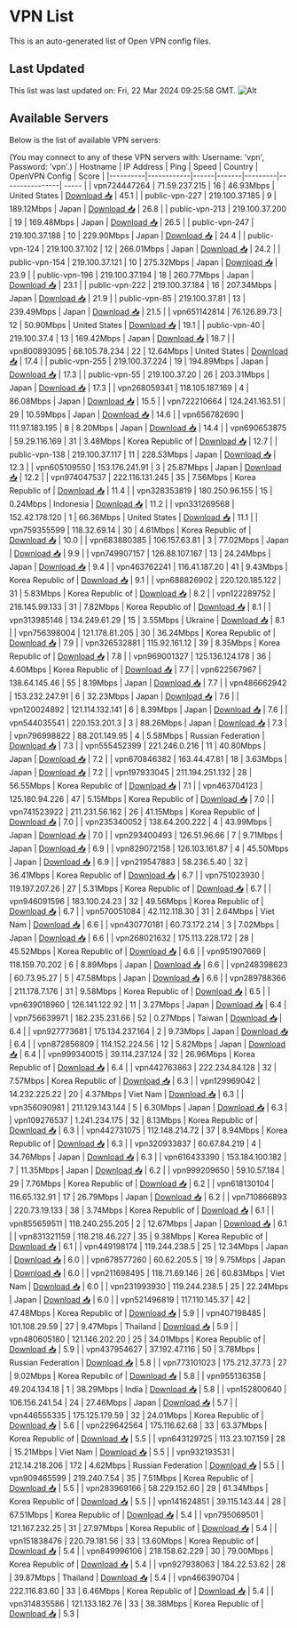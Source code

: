 # VPN List

This is an auto-generated list of Open VPN config files.

## Last Updated

This list was last updated on: Fri, 22 Mar 2024 09:25:58 GMT.
![Alt](https://repobeats.axiom.co/api/embed/186b98318ef1479477931607c1ad7d823f12451f.svg "Repobeats analytics image")

## Available Servers

Below is the list of available VPN servers:

(You may connect to any of these VPN servers with: Username: 'vpn', Password: 'vpn'.)
| Hostname | IP Address | Ping | Speed | Country | OpenVPN Config | Score |
|----------|------------|------|-------|---------|----------------| ----- |
| vpn724447264 | 71.59.237.215 | 16 | 46.93Mbps | United States | [Download 📥](./configs/server_0_US.ovpn) | 45.1 |
| public-vpn-227 | 219.100.37.185 | 9 | 189.12Mbps | Japan | [Download 📥](./configs/server_1_JP.ovpn) | 26.8 |
| public-vpn-213 | 219.100.37.200 | 19 | 169.48Mbps | Japan | [Download 📥](./configs/server_2_JP.ovpn) | 26.5 |
| public-vpn-247 | 219.100.37.188 | 10 | 229.90Mbps | Japan | [Download 📥](./configs/server_3_JP.ovpn) | 24.4 |
| public-vpn-124 | 219.100.37.102 | 12 | 266.01Mbps | Japan | [Download 📥](./configs/server_4_JP.ovpn) | 24.2 |
| public-vpn-154 | 219.100.37.121 | 10 | 275.32Mbps | Japan | [Download 📥](./configs/server_5_JP.ovpn) | 23.9 |
| public-vpn-196 | 219.100.37.194 | 18 | 260.77Mbps | Japan | [Download 📥](./configs/server_6_JP.ovpn) | 23.1 |
| public-vpn-222 | 219.100.37.184 | 16 | 207.34Mbps | Japan | [Download 📥](./configs/server_7_JP.ovpn) | 21.9 |
| public-vpn-85 | 219.100.37.81 | 13 | 239.49Mbps | Japan | [Download 📥](./configs/server_8_JP.ovpn) | 21.5 |
| vpn651142814 | 76.126.89.73 | 12 | 50.90Mbps | United States | [Download 📥](./configs/server_9_US.ovpn) | 19.1 |
| public-vpn-40 | 219.100.37.4 | 13 | 169.42Mbps | Japan | [Download 📥](./configs/server_10_JP.ovpn) | 18.7 |
| vpn800893095 | 68.105.78.234 | 22 | 12.64Mbps | United States | [Download 📥](./configs/server_11_US.ovpn) | 17.4 |
| public-vpn-255 | 219.100.37.224 | 19 | 194.89Mbps | Japan | [Download 📥](./configs/server_12_JP.ovpn) | 17.3 |
| public-vpn-55 | 219.100.37.20 | 26 | 203.31Mbps | Japan | [Download 📥](./configs/server_13_JP.ovpn) | 17.3 |
| vpn268059341 | 118.105.187.169 | 4 | 86.08Mbps | Japan | [Download 📥](./configs/server_14_JP.ovpn) | 15.5 |
| vpn722210664 | 124.241.163.51 | 29 | 10.59Mbps | Japan | [Download 📥](./configs/server_15_JP.ovpn) | 14.6 |
| vpn656782690 | 111.97.183.195 | 8 | 8.20Mbps | Japan | [Download 📥](./configs/server_16_JP.ovpn) | 14.4 |
| vpn690653875 | 59.29.116.169 | 31 | 3.48Mbps | Korea Republic of | [Download 📥](./configs/server_17_KR.ovpn) | 12.7 |
| public-vpn-138 | 219.100.37.117 | 11 | 228.53Mbps | Japan | [Download 📥](./configs/server_18_JP.ovpn) | 12.3 |
| vpn605109550 | 153.176.241.91 | 3 | 25.87Mbps | Japan | [Download 📥](./configs/server_19_JP.ovpn) | 12.2 |
| vpn974047537 | 222.116.131.245 | 35 | 7.56Mbps | Korea Republic of | [Download 📥](./configs/server_20_KR.ovpn) | 11.4 |
| vpn328353819 | 180.250.96.155 | 15 | 0.24Mbps | Indonesia | [Download 📥](./configs/server_21_ID.ovpn) | 11.2 |
| vpn331269568 | 152.42.178.120 | 1 | 66.36Mbps | United States | [Download 📥](./configs/server_22_US.ovpn) | 11.1 |
| vpn759355599 | 118.32.69.14 | 30 | 4.61Mbps | Korea Republic of | [Download 📥](./configs/server_23_KR.ovpn) | 10.0 |
| vpn683880385 | 106.157.63.81 | 3 | 77.02Mbps | Japan | [Download 📥](./configs/server_24_JP.ovpn) | 9.9 |
| vpn749907157 | 126.88.107.167 | 13 | 24.24Mbps | Japan | [Download 📥](./configs/server_25_JP.ovpn) | 9.4 |
| vpn463762241 | 116.41.187.20 | 41 | 9.43Mbps | Korea Republic of | [Download 📥](./configs/server_26_KR.ovpn) | 9.1 |
| vpn688826902 | 220.120.185.122 | 31 | 5.83Mbps | Korea Republic of | [Download 📥](./configs/server_27_KR.ovpn) | 8.2 |
| vpn122289752 | 218.145.99.133 | 31 | 7.82Mbps | Korea Republic of | [Download 📥](./configs/server_28_KR.ovpn) | 8.1 |
| vpn313985146 | 134.249.61.29 | 15 | 3.55Mbps | Ukraine | [Download 📥](./configs/server_29_UA.ovpn) | 8.1 |
| vpn756398004 | 121.178.81.205 | 30 | 36.24Mbps | Korea Republic of | [Download 📥](./configs/server_30_KR.ovpn) | 7.9 |
| vpn326532881 | 115.92.161.12 | 39 | 8.35Mbps | Korea Republic of | [Download 📥](./configs/server_31_KR.ovpn) | 7.8 |
| vpn969001327 | 125.136.124.178 | 36 | 4.60Mbps | Korea Republic of | [Download 📥](./configs/server_32_KR.ovpn) | 7.7 |
| vpn622567967 | 138.64.145.46 | 55 | 8.19Mbps | Japan | [Download 📥](./configs/server_33_JP.ovpn) | 7.7 |
| vpn486662942 | 153.232.247.91 | 6 | 32.23Mbps | Japan | [Download 📥](./configs/server_34_JP.ovpn) | 7.6 |
| vpn120024892 | 121.114.132.141 | 6 | 8.39Mbps | Japan | [Download 📥](./configs/server_35_JP.ovpn) | 7.6 |
| vpn544035541 | 220.153.201.3 | 3 | 88.26Mbps | Japan | [Download 📥](./configs/server_36_JP.ovpn) | 7.3 |
| vpn796998822 | 88.201.149.95 | 4 | 5.58Mbps | Russian Federation | [Download 📥](./configs/server_37_RU.ovpn) | 7.3 |
| vpn555452399 | 221.246.0.216 | 11 | 40.80Mbps | Japan | [Download 📥](./configs/server_38_JP.ovpn) | 7.2 |
| vpn670846382 | 163.44.47.81 | 18 | 3.63Mbps | Japan | [Download 📥](./configs/server_39_JP.ovpn) | 7.2 |
| vpn197933045 | 211.194.251.132 | 28 | 56.55Mbps | Korea Republic of | [Download 📥](./configs/server_40_KR.ovpn) | 7.1 |
| vpn463704123 | 125.180.94.226 | 47 | 5.15Mbps | Korea Republic of | [Download 📥](./configs/server_41_KR.ovpn) | 7.0 |
| vpn741523922 | 211.231.56.162 | 26 | 41.15Mbps | Korea Republic of | [Download 📥](./configs/server_42_KR.ovpn) | 7.0 |
| vpn235340052 | 138.64.200.222 | 4 | 43.99Mbps | Japan | [Download 📥](./configs/server_43_JP.ovpn) | 7.0 |
| vpn293400493 | 126.51.96.66 | 7 | 9.71Mbps | Japan | [Download 📥](./configs/server_44_JP.ovpn) | 6.9 |
| vpn829072158 | 126.103.161.87 | 4 | 45.50Mbps | Japan | [Download 📥](./configs/server_45_JP.ovpn) | 6.9 |
| vpn219547883 | 58.236.5.40 | 32 | 36.41Mbps | Korea Republic of | [Download 📥](./configs/server_46_KR.ovpn) | 6.7 |
| vpn751023930 | 119.197.207.26 | 27 | 5.31Mbps | Korea Republic of | [Download 📥](./configs/server_47_KR.ovpn) | 6.7 |
| vpn946091596 | 183.100.24.23 | 32 | 49.56Mbps | Korea Republic of | [Download 📥](./configs/server_48_KR.ovpn) | 6.7 |
| vpn570051084 | 42.112.118.30 | 31 | 2.64Mbps | Viet Nam | [Download 📥](./configs/server_49_VN.ovpn) | 6.6 |
| vpn430770181 | 60.73.172.214 | 3 | 7.02Mbps | Japan | [Download 📥](./configs/server_50_JP.ovpn) | 6.6 |
| vpn268021632 | 175.113.228.172 | 28 | 45.52Mbps | Korea Republic of | [Download 📥](./configs/server_51_KR.ovpn) | 6.6 |
| vpn951907669 | 118.159.70.202 | 6 | 8.89Mbps | Japan | [Download 📥](./configs/server_52_JP.ovpn) | 6.6 |
| vpn248398623 | 60.73.95.27 | 5 | 47.58Mbps | Japan | [Download 📥](./configs/server_53_JP.ovpn) | 6.6 |
| vpn289788366 | 211.178.7.176 | 31 | 9.58Mbps | Korea Republic of | [Download 📥](./configs/server_54_KR.ovpn) | 6.5 |
| vpn639018960 | 126.141.122.92 | 11 | 3.27Mbps | Japan | [Download 📥](./configs/server_55_JP.ovpn) | 6.4 |
| vpn756639971 | 182.235.231.66 | 52 | 0.27Mbps | Taiwan | [Download 📥](./configs/server_56_TW.ovpn) | 6.4 |
| vpn927773681 | 175.134.237.164 | 2 | 9.73Mbps | Japan | [Download 📥](./configs/server_57_JP.ovpn) | 6.4 |
| vpn872856809 | 114.152.224.56 | 12 | 5.82Mbps | Japan | [Download 📥](./configs/server_58_JP.ovpn) | 6.4 |
| vpn999340015 | 39.114.237.124 | 32 | 26.96Mbps | Korea Republic of | [Download 📥](./configs/server_59_KR.ovpn) | 6.4 |
| vpn442763863 | 222.234.84.128 | 32 | 7.57Mbps | Korea Republic of | [Download 📥](./configs/server_60_KR.ovpn) | 6.3 |
| vpn129969042 | 14.232.225.22 | 20 | 4.37Mbps | Viet Nam | [Download 📥](./configs/server_61_VN.ovpn) | 6.3 |
| vpn356090981 | 211.129.143.144 | 5 | 6.30Mbps | Japan | [Download 📥](./configs/server_62_JP.ovpn) | 6.3 |
| vpn109276537 | 1.241.234.175 | 32 | 8.13Mbps | Korea Republic of | [Download 📥](./configs/server_63_KR.ovpn) | 6.3 |
| vpn442731075 | 112.148.214.72 | 37 | 8.94Mbps | Korea Republic of | [Download 📥](./configs/server_64_KR.ovpn) | 6.3 |
| vpn320933837 | 60.67.84.219 | 4 | 34.76Mbps | Japan | [Download 📥](./configs/server_65_JP.ovpn) | 6.3 |
| vpn616433390 | 153.184.100.182 | 7 | 11.35Mbps | Japan | [Download 📥](./configs/server_66_JP.ovpn) | 6.2 |
| vpn999209650 | 59.10.57.184 | 29 | 7.76Mbps | Korea Republic of | [Download 📥](./configs/server_67_KR.ovpn) | 6.2 |
| vpn618130104 | 116.65.132.91 | 17 | 26.79Mbps | Japan | [Download 📥](./configs/server_68_JP.ovpn) | 6.2 |
| vpn710866893 | 220.73.19.133 | 38 | 3.74Mbps | Korea Republic of | [Download 📥](./configs/server_69_KR.ovpn) | 6.1 |
| vpn855659511 | 118.240.255.205 | 2 | 12.67Mbps | Japan | [Download 📥](./configs/server_70_JP.ovpn) | 6.1 |
| vpn831321159 | 118.218.46.227 | 35 | 9.38Mbps | Korea Republic of | [Download 📥](./configs/server_71_KR.ovpn) | 6.1 |
| vpn449198174 | 119.244.238.5 | 25 | 12.34Mbps | Japan | [Download 📥](./configs/server_72_JP.ovpn) | 6.0 |
| vpn678577260 | 60.62.205.5 | 19 | 9.75Mbps | Japan | [Download 📥](./configs/server_73_JP.ovpn) | 6.0 |
| vpn211698495 | 118.71.69.146 | 26 | 60.83Mbps | Viet Nam | [Download 📥](./configs/server_74_VN.ovpn) | 6.0 |
| vpn231993930 | 119.244.238.5 | 25 | 22.24Mbps | Japan | [Download 📥](./configs/server_75_JP.ovpn) | 6.0 |
| vpn521496819 | 117.110.145.37 | 42 | 47.48Mbps | Korea Republic of | [Download 📥](./configs/server_76_KR.ovpn) | 5.9 |
| vpn407198485 | 101.108.29.59 | 27 | 9.47Mbps | Thailand | [Download 📥](./configs/server_77_TH.ovpn) | 5.9 |
| vpn480605180 | 121.146.202.20 | 25 | 34.01Mbps | Korea Republic of | [Download 📥](./configs/server_78_KR.ovpn) | 5.9 |
| vpn437954627 | 37.192.47.116 | 50 | 3.78Mbps | Russian Federation | [Download 📥](./configs/server_79_RU.ovpn) | 5.8 |
| vpn773101023 | 175.212.37.73 | 27 | 9.02Mbps | Korea Republic of | [Download 📥](./configs/server_80_KR.ovpn) | 5.8 |
| vpn955136358 | 49.204.134.18 | 1 | 38.29Mbps | India | [Download 📥](./configs/server_81_IN.ovpn) | 5.8 |
| vpn152800640 | 106.156.241.54 | 24 | 27.46Mbps | Japan | [Download 📥](./configs/server_82_JP.ovpn) | 5.7 |
| vpn446555335 | 175.125.179.59 | 32 | 24.01Mbps | Korea Republic of | [Download 📥](./configs/server_83_KR.ovpn) | 5.6 |
| vpn229642564 | 175.116.62.68 | 33 | 63.37Mbps | Korea Republic of | [Download 📥](./configs/server_84_KR.ovpn) | 5.5 |
| vpn643129725 | 113.23.107.159 | 28 | 15.21Mbps | Viet Nam | [Download 📥](./configs/server_85_VN.ovpn) | 5.5 |
| vpn932193531 | 212.14.218.206 | 172 | 4.62Mbps | Russian Federation | [Download 📥](./configs/server_86_RU.ovpn) | 5.5 |
| vpn909465599 | 219.240.7.54 | 35 | 7.51Mbps | Korea Republic of | [Download 📥](./configs/server_87_KR.ovpn) | 5.5 |
| vpn283969166 | 58.229.152.60 | 29 | 61.34Mbps | Korea Republic of | [Download 📥](./configs/server_88_KR.ovpn) | 5.5 |
| vpn141624851 | 39.115.143.44 | 28 | 67.51Mbps | Korea Republic of | [Download 📥](./configs/server_89_KR.ovpn) | 5.4 |
| vpn795069501 | 121.167.232.25 | 31 | 27.97Mbps | Korea Republic of | [Download 📥](./configs/server_90_KR.ovpn) | 5.4 |
| vpn151838476 | 220.79.181.56 | 33 | 13.60Mbps | Korea Republic of | [Download 📥](./configs/server_91_KR.ovpn) | 5.4 |
| vpn849996106 | 218.158.62.229 | 30 | 79.00Mbps | Korea Republic of | [Download 📥](./configs/server_92_KR.ovpn) | 5.4 |
| vpn927938063 | 184.22.53.62 | 28 | 39.87Mbps | Thailand | [Download 📥](./configs/server_93_TH.ovpn) | 5.4 |
| vpn466390704 | 222.116.83.60 | 33 | 6.46Mbps | Korea Republic of | [Download 📥](./configs/server_94_KR.ovpn) | 5.4 |
| vpn314835586 | 121.133.182.76 | 33 | 38.38Mbps | Korea Republic of | [Download 📥](./configs/server_95_KR.ovpn) | 5.3 |
